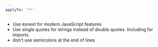 ```yaml
---
applyTo: '**'
---
```


- Use esnext for modern JavaScript features
- Use single quotes for strings instead of double quotes. Including for imports.
- don't use semicolons at the end of lines

